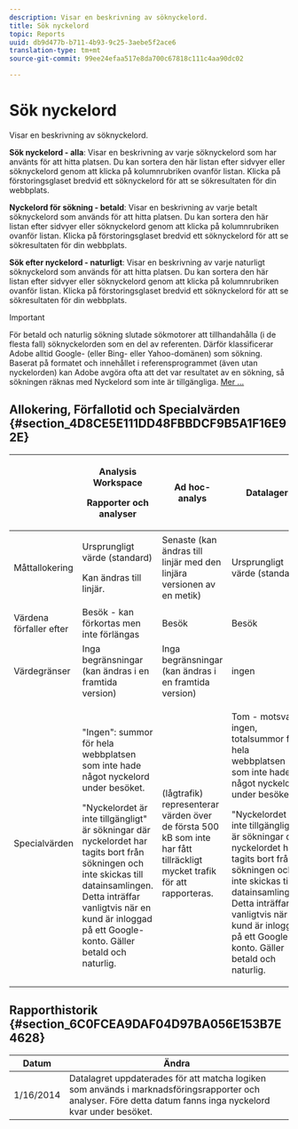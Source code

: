 ```yaml
---
description: Visar en beskrivning av söknyckelord.
title: Sök nyckelord
topic: Reports
uuid: db9d477b-b711-4b93-9c25-3aebe5f2ace6
translation-type: tm+mt
source-git-commit: 99ee24efaa517e8da700c67818c111c4aa90dc02

---
```



# Sök nyckelord

Visar en beskrivning av söknyckelord.

**Sök nyckelord - alla**: Visar en beskrivning av varje söknyckelord som har använts för att hitta platsen. Du kan sortera den här listan efter sidvyer eller söknyckelord genom att klicka på kolumnrubriken ovanför listan. Klicka på förstoringsglaset bredvid ett söknyckelord för att se sökresultaten för din webbplats.

**Nyckelord för sökning - betald**: Visar en beskrivning av varje betalt söknyckelord som används för att hitta platsen. Du kan sortera den här listan efter sidvyer eller söknyckelord genom att klicka på kolumnrubriken ovanför listan. Klicka på förstoringsglaset bredvid ett söknyckelord för att se sökresultaten för din webbplats.

**Sök efter nyckelord - naturligt**: Visar en beskrivning av varje naturligt söknyckelord som används för att hitta platsen. Du kan sortera den här listan efter sidvyer eller söknyckelord genom att klicka på kolumnrubriken ovanför listan. Klicka på förstoringsglaset bredvid ett söknyckelord för att se sökresultaten för din webbplats.

>[!IMPORTANT]
>
>För betald och naturlig sökning slutade sökmotorer att tillhandahålla (i de flesta fall) söknyckelorden som en del av referenten. Därför klassificerar Adobe alltid Google- (eller Bing- eller Yahoo-domänen) som sökning. Baserat på formatet och innehållet i referensprogrammet (även utan nyckelorden) kan Adobe avgöra ofta att det var resultatet av en sökning, så sökningen räknas med Nyckelord som inte är tillgängliga. [Mer ...](https://helpx.adobe.com/analytics/kb/keyword-unavailable.html)

## Allokering, Förfallotid och Specialvärden {#section_4D8CE5E111DD48FBBDCF9B5A1F16E92E}

<table id="table_EC7423532C7E44DE97B7FC0321585A2B"> 
 <thead> 
  <tr> 
   <th colname="col1" class="entry"> </th> 
   <th colname="col2" class="entry"> <p>Analysis Workspace </p> <p>Rapporter och analyser </p> </th> 
   <th colname="col3" class="entry"> Ad hoc-analys </th> 
   <th colname="col4" class="entry"> Datalager </th> 
  </tr> 
 </thead>
 <tbody> 
  <tr> 
   <td colname="col1"> Måttallokering </td> 
   <td colname="col2"> <p>Ursprungligt värde (standard) </p> <p> Kan ändras till linjär. </p> </td> 
   <td colname="col3"> Senaste (kan ändras till linjär med den linjära versionen av en metik) </td> 
   <td colname="col4"> <p>Ursprungligt värde (standard) </p> </td> 
  </tr> 
  <tr> 
   <td colname="col1"> Värdena förfaller efter </td> 
   <td colname="col2"> Besök - kan förkortas men inte förlängas </td> 
   <td colname="col3"> Besök </td> 
   <td colname="col4"> Besök </td> 
  </tr> 
  <tr> 
   <td colname="col1"> Värdegränser </td> 
   <td colname="col2"> Inga begränsningar (kan ändras i en framtida version) </td> 
   <td colname="col3"> Inga begränsningar (kan ändras i en framtida version) </td> 
   <td colname="col4"> ingen </td> 
  </tr> 
  <tr> 
   <td colname="col1"> Specialvärden </td> 
   <td colname="col2"> <p>"Ingen": summor för hela webbplatsen som inte hade något nyckelord under besöket. </p> "Nyckelordet är inte tillgängligt" är sökningar där nyckelordet har tagits bort från sökningen och inte skickas till datainsamlingen. Detta inträffar vanligtvis när en kund är inloggad på ett Google-konto. Gäller betald och naturlig. </td> 
   <td colname="col3"> (lågtrafik) representerar värden över de första 500 kB som inte har fått tillräckligt mycket trafik för att rapporteras. </td> 
   <td colname="col4"> <p> Tom - motsvarar ingen, totalsummor för hela webbplatsen som inte hade något nyckelord under besöket. </p> <p>"Nyckelordet är inte tillgängligt" är sökningar där nyckelordet har tagits bort från sökningen och inte skickas till datainsamlingen. Detta inträffar vanligtvis när en kund är inloggad på ett Google-konto. Gäller betald och naturlig. </p> </td> 
  </tr> 
 </tbody> 
</table>

## Rapporthistorik {#section_6C0FCEA9DAF04D97BA056E153B7E4628}

| Datum | Ändra |
|---|---|
| 1/16/2014 | Datalagret uppdaterades för att matcha logiken som används i marknadsföringsrapporter och analyser. Före detta datum fanns inga nyckelord kvar under besöket. |

